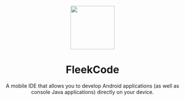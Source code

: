 <p align="center"><img width="120" height="120" src="https://github.com/user-attachments/assets/e05ca5d0-e90b-4383-8dd4-fb7250245568"/></p>
<h1 align="center">FleekCode</h1>
<p align="center">
  A mobile IDE that allows you to develop Android applications (as well as console Java applications) directly on your device.
</p>
